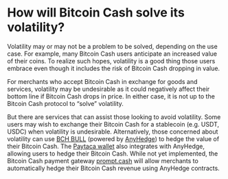# How will Bitcoin Cash solve its volatility?


Volatility may or may not be a problem to be solved, depending on the use case. For example, many Bitcoin Cash users anticipate an increased value of their coins. To realize such hopes, volatility is a good thing those users embrace even though it includes the risk of Bitcoin Cash dropping in value. 

For merchants who accept Bitcoin Cash in exchange for goods and services, volatility may be undesirable as it could negatively affect their bottom line if Bitcoin Cash drops in price. In either case, it is not up to the Bitcoin Cash protocol to “solve” volatility. 

But there are services that can assist those looking to avoid volatility. Some users may wish to exchange their Bitcoin Cash for a stablecoin (e.g. USDT, USDC) when volatility is undesirable. Alternatively, those concerned about volatility can use [BCH BULL](https://bchbull.com/) (powered by [AnyHedge](https://anyhedge.com/)) to hedge the value of their Bitcoin Cash. The [Paytaca wallet](https://www.paytaca.com/) also integrates with AnyHedge, allowing users to hedge their Bitcoin Cash. While not yet implemented, the Bitcoin Cash payment gateway [prompt.cash](https://prompt.cash/) will allow merchants to automatically hedge their Bitcoin Cash revenue using AnyHedge contracts.

